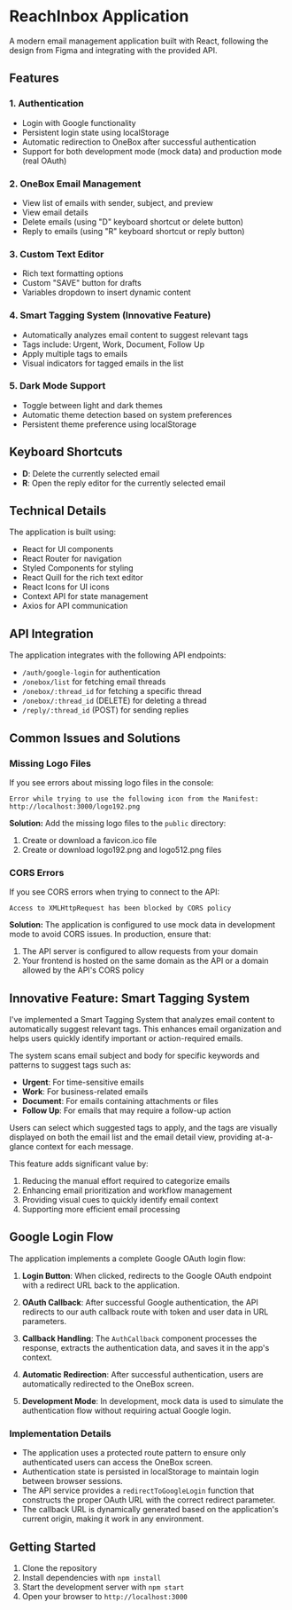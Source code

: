 # ReachInbox Application

A modern email management application built with React, following the design from Figma and integrating with the provided API.

## Features

### 1. Authentication

- Login with Google functionality
- Persistent login state using localStorage
- Automatic redirection to OneBox after successful authentication
- Support for both development mode (mock data) and production mode (real OAuth)

### 2. OneBox Email Management

- View list of emails with sender, subject, and preview
- View email details
- Delete emails (using "D" keyboard shortcut or delete button)
- Reply to emails (using "R" keyboard shortcut or reply button)

### 3. Custom Text Editor

- Rich text formatting options
- Custom "SAVE" button for drafts
- Variables dropdown to insert dynamic content

### 4. Smart Tagging System (Innovative Feature)

- Automatically analyzes email content to suggest relevant tags
- Tags include: Urgent, Work, Document, Follow Up
- Apply multiple tags to emails
- Visual indicators for tagged emails in the list

### 5. Dark Mode Support

- Toggle between light and dark themes
- Automatic theme detection based on system preferences
- Persistent theme preference using localStorage

## Keyboard Shortcuts

- **D**: Delete the currently selected email
- **R**: Open the reply editor for the currently selected email

## Technical Details

The application is built using:

- React for UI components
- React Router for navigation
- Styled Components for styling
- React Quill for the rich text editor
- React Icons for UI icons
- Context API for state management
- Axios for API communication

## API Integration

The application integrates with the following API endpoints:

- `/auth/google-login` for authentication
- `/onebox/list` for fetching email threads
- `/onebox/:thread_id` for fetching a specific thread
- `/onebox/:thread_id` (DELETE) for deleting a thread
- `/reply/:thread_id` (POST) for sending replies

## Common Issues and Solutions

### Missing Logo Files

If you see errors about missing logo files in the console:

```
Error while trying to use the following icon from the Manifest: http://localhost:3000/logo192.png
```

**Solution:** Add the missing logo files to the `public` directory:

1. Create or download a favicon.ico file
2. Create or download logo192.png and logo512.png files

### CORS Errors

If you see CORS errors when trying to connect to the API:

```
Access to XMLHttpRequest has been blocked by CORS policy
```

**Solution:** The application is configured to use mock data in development mode to avoid CORS issues. In production, ensure that:

1. The API server is configured to allow requests from your domain
2. Your frontend is hosted on the same domain as the API or a domain allowed by the API's CORS policy

## Innovative Feature: Smart Tagging System

I've implemented a Smart Tagging System that analyzes email content to automatically suggest relevant tags. This enhances email organization and helps users quickly identify important or action-required emails.

The system scans email subject and body for specific keywords and patterns to suggest tags such as:

- **Urgent**: For time-sensitive emails
- **Work**: For business-related emails
- **Document**: For emails containing attachments or files
- **Follow Up**: For emails that may require a follow-up action

Users can select which suggested tags to apply, and the tags are visually displayed on both the email list and the email detail view, providing at-a-glance context for each message.

This feature adds significant value by:

1. Reducing the manual effort required to categorize emails
2. Enhancing email prioritization and workflow management
3. Providing visual cues to quickly identify email context
4. Supporting more efficient email processing

## Google Login Flow

The application implements a complete Google OAuth login flow:

1. **Login Button**: When clicked, redirects to the Google OAuth endpoint with a redirect URL back to the application.

2. **OAuth Callback**: After successful Google authentication, the API redirects to our auth callback route with token and user data in URL parameters.

3. **Callback Handling**: The `AuthCallback` component processes the response, extracts the authentication data, and saves it in the app's context.

4. **Automatic Redirection**: After successful authentication, users are automatically redirected to the OneBox screen.

5. **Development Mode**: In development, mock data is used to simulate the authentication flow without requiring actual Google login.

### Implementation Details

- The application uses a protected route pattern to ensure only authenticated users can access the OneBox screen.
- Authentication state is persisted in localStorage to maintain login between browser sessions.
- The API service provides a `redirectToGoogleLogin` function that constructs the proper OAuth URL with the correct redirect parameter.
- The callback URL is dynamically generated based on the application's current origin, making it work in any environment.

## Getting Started

1. Clone the repository
2. Install dependencies with `npm install`
3. Start the development server with `npm start`
4. Open your browser to `http://localhost:3000`

